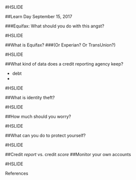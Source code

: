 #HSLIDE

##Learn Day
September 15, 2017

###Equifax: What should you do with this angst?

#HSLIDE 

##What is Equifax?
###(Or Experian? Or TransUnion?)

#HSLIDE

##What kind of data does a credit reporting agency keep?
- debt
- 

#HSLIDE 

##What is identity theft?

#HSLIDE 

##How much should you worry?

#HSLIDE 

##What can you do to protect yourself?

#HSLIDE

##Credit *report* vs. credit *score*
##Monitor your own accounts

#HSLIDE 

References
